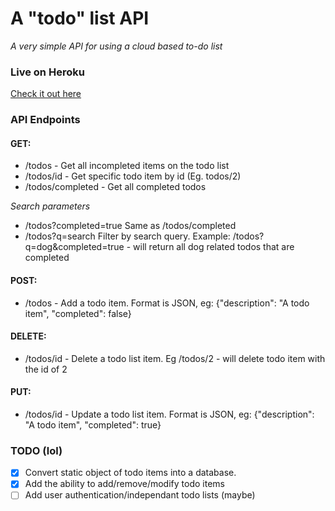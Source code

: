 # A "todo" list API
_A very simple API for using a cloud based to-do list_

### Live on Heroku
[Check it out here](https://trevdev-todo-api.herokuapp.com/)

### API Endpoints
#### GET:
* /todos - Get all incompleted items on the todo list
* /todos/id - Get specific todo item by id (Eg. todos/2)
* /todos/completed - Get all completed todos

_Search parameters_
* /todos?completed=true Same as /todos/completed
* /todos?q=search Filter by search query. Example: /todos?q=dog&completed=true - will return all dog related todos that are completed

#### POST:
* /todos - Add a todo item. Format is JSON, eg: {"description": "A todo item", "completed": false}

#### DELETE:
* /todos/id - Delete a todo list item. Eg /todos/2 - will delete todo item with the id of 2

#### PUT:
* /todos/id - Update a todo list item. Format is JSON, eg: {"description": "A todo item", "completed": true}

### TODO (lol)

- [x] Convert static object of todo items into a database.
- [x] Add the ability to add/remove/modify todo items
- [ ] Add user authentication/independant todo lists (maybe)